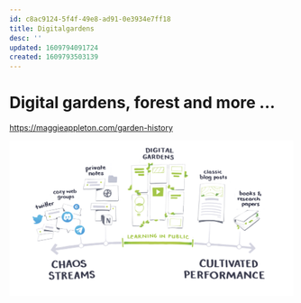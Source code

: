 ```yaml
---
id: c8ac9124-5f4f-49e8-ad91-0e3934e7ff18
title: Digitalgardens
desc: ''
updated: 1609794091724
created: 1609793503139
---
```


# Digital gardens, forest and more ...

https://maggieappleton.com/garden-history


![](assets/images/2021-01-04-21-52-56.png)

